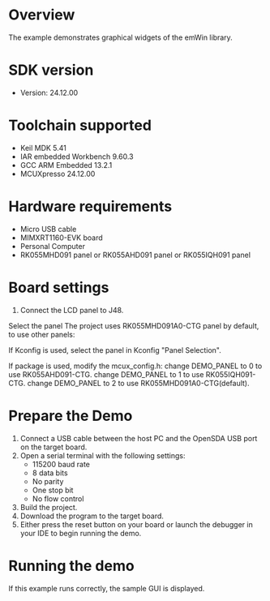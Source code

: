Overview
========
The example demonstrates graphical widgets of the emWin library.


SDK version
===========
- Version: 24.12.00

Toolchain supported
===================
- Keil MDK  5.41
- IAR embedded Workbench  9.60.3
- GCC ARM Embedded  13.2.1
- MCUXpresso  24.12.00

Hardware requirements
=====================
- Micro USB cable
- MIMXRT1160-EVK board
- Personal Computer
- RK055MHD091 panel or RK055AHD091 panel or RK055IQH091 panel

Board settings
==============
1. Connect the LCD panel to J48.

Select the panel
The project uses RK055MHD091A0-CTG panel by default, to use other panels:

If Kconfig is used, select the panel in Kconfig "Panel Selection".

If package is used, modify the mcux_config.h:
change DEMO_PANEL to 0 to use RK055AHD091-CTG.
change DEMO_PANEL to 1 to use RK055IQH091-CTG.
change DEMO_PANEL to 2 to use RK055MHD091A0-CTG(default).

Prepare the Demo
================
1.  Connect a USB cable between the host PC and the OpenSDA USB port on the target board.
2.  Open a serial terminal with the following settings:
    - 115200 baud rate
    - 8 data bits
    - No parity
    - One stop bit
    - No flow control
3.  Build the project.
4.  Download the program to the target board.
5.  Either press the reset button on your board or launch the debugger in your IDE to begin running the demo.

Running the demo
================
If this example runs correctly, the sample GUI is displayed.

